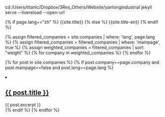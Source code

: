 
cd /Users/titanic/Dropbox/3Res_Others/Website/yanlongindustrial
jekyll serve --livereload --open-url

<!-- If Condition -->
{% if page.lang=="zh" %}
	{{site.title}}
{% else %}
	{{site.title-en}}
{% endif %}

<!-- Filter -->
{% assign filtered_companies = site.companies | where: 'lang', page.lang %}
{% assign filtered_companies = filtered_companies | where: 'mainpage', true %}
{% assign weighted_companies = filtered_companies | sort: "weight" %}
{% for company in weighted_companies %}
{% endfor %}

<!-- Alternatively -->
{% for post in site.companies %}
  {% if post.company==page.company and post.mainpage==false and post.lang==page.lang %}
    <li>
      <h2><a href="{{ post.url | absolute_url }}">{{ post.title }}</a></h2>
      {{ post.excerpt }}
    </li>
  {% endif %}
{% endfor %}
